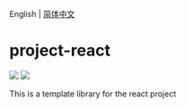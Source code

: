 English | [简体中文](./README_zh-CN.md)

# project-react

[![](https://img.shields.io/badge/react-18.0.0-brightgreen.svg?style=flat-square)](https://github.com/facebook/react)
[![](https://img.shields.io/dub/l/vibe-d.svg?style=flat-square)](https://tldrlegal.com/license/mit-license)

This is a template library for the react project
